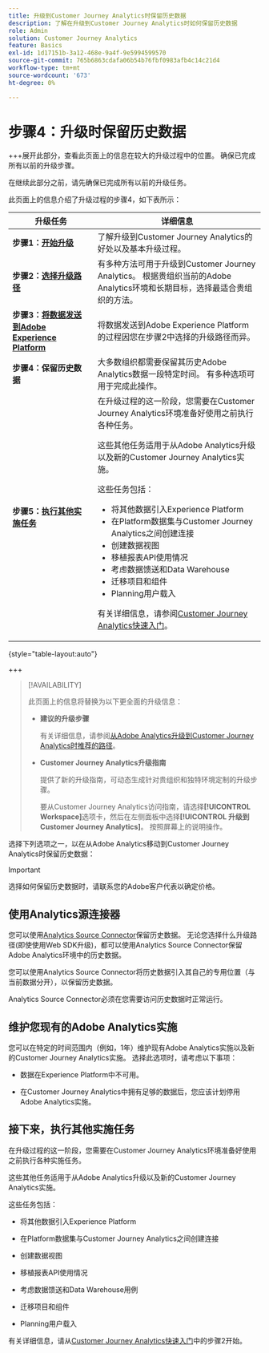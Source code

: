 ```yaml
---
title: 升级到Customer Journey Analytics时保留历史数据
description: 了解在升级到Customer Journey Analytics时如何保留历史数据
role: Admin
solution: Customer Journey Analytics
feature: Basics
exl-id: 1d17151b-3a12-468e-9a4f-9e5994599570
source-git-commit: 765b6863cdafa06b54b76fbf0983afb4c14c21d4
workflow-type: tm+mt
source-wordcount: '673'
ht-degree: 0%

---
```


# 步骤4：升级时保留历史数据

+++展开此部分，查看此页面上的信息在较大的升级过程中的位置。 确保已完成所有以前的升级步骤。

在继续此部分之前，请先确保已完成所有以前的升级任务。

此页面上的信息介绍了升级过程的步骤4，如下表所示：

| 升级任务 | 详细信息 |
|---------|----------|
| **步骤1：[开始升级](/help/getting-started/cja-upgrade/cja-upgrade-getstarted.md)** | 了解升级到Customer Journey Analytics的好处以及基本升级过程。 |
| **步骤2：[选择升级路径](/help/getting-started/cja-upgrade/cja-upgrade-path.md)** | 有多种方法可用于升级到Customer Journey Analytics。 根据贵组织当前的Adobe Analytics环境和长期目标，选择最适合贵组织的方法。 |
| **步骤3：[将数据发送到Adobe Experience Platform](/help/getting-started/cja-upgrade/cja-upgrade-send-to-platform.md)** | 将数据发送到Adobe Experience Platform的过程因您在步骤2中选择的升级路径而异。 |
| <span class="preview">**步骤4：保留历史数据**</span> | <span class="preview">大多数组织都需要保留其历史Adobe Analytics数据一段特定时间。 有多种选项可用于完成此操作。</span> |
| **步骤5：[执行其他实施任务](/help/getting-started/cja-getting-started.md)** | 在升级过程的这一阶段，您需要在Customer Journey Analytics环境准备好使用之前执行各种任务。<p>这些其他任务适用于从Adobe Analytics升级以及新的Customer Journey Analytics实施。</p><p>这些任务包括：</p><ul><li>将其他数据引入Experience Platform</li><li>在Platform数据集与Customer Journey Analytics之间创建连接</li><li>创建数据视图</li><li>移植报表API使用情况</li><li>考虑数据馈送和Data Warehouse</li><li>迁移项目和组件</li><li>Planning用户载入</li></ul> <p>有关详细信息，请参阅[Customer Journey Analytics快速入门](/help/getting-started/cja-getting-started.md)。 |

{style="table-layout:auto"}

+++

>[!AVAILABILITY]
>
>此页面上的信息将替换为以下更全面的升级信息： <ul><li>**建议的升级步骤**<p>有关详细信息，请参阅[从Adobe Analytics升级到Customer Journey Analytics时推荐的路径](/help/getting-started/cja-upgrade/cja-upgrade-recommendations.md)。</p></li><li>**Customer Journey Analytics升级指南**<p>提供了新的升级指南，可动态生成针对贵组织和独特环境定制的升级步骤。</p><p>要从Customer Journey Analytics访问指南，请选择&#x200B;**[!UICONTROL Workspace]**&#x200B;选项卡，然后在左侧面板中选择&#x200B;**[!UICONTROL 升级到Customer Journey Analytics]**。 按照屏幕上的说明操作。</p></li></ul>

选择下列选项之一，以在从Adobe Analytics移动到Customer Journey Analytics时保留历史数据：

>[!IMPORTANT]
>
>选择如何保留历史数据时，请联系您的Adobe客户代表以确定价格。

## 使用Analytics源连接器

您可以使用[Analytics Source Connector](/help/data-ingestion/analytics.md)保留历史数据。 无论您选择什么升级路径(即使使用Web SDK升级)，都可以使用Analytics Source Connector保留Adobe Analytics环境中的历史数据。

您可以使用Analytics Source Connector将历史数据引入其自己的专用位置（与当前数据分开），以保留历史数据。

Analytics Source Connector必须在您需要访问历史数据时正常运行。

<!-- Another possibility in the future: Map historical data in a way that allows you to tie it to your new data.  Possible? Explain -->

## 维护您现有的Adobe Analytics实施

您可以在特定的时间范围内（例如，1年）维护现有Adobe Analytics实施以及新的Customer Journey Analytics实施。 选择此选项时，请考虑以下事项：

* 数据在Experience Platform中不可用。

* 在Customer Journey Analytics中拥有足够的数据后，您应该计划停用Adobe Analytics实施。

## 接下来，执行其他实施任务

在升级过程的这一阶段，您需要在Customer Journey Analytics环境准备好使用之前执行各种实施任务。

这些其他任务适用于从Adobe Analytics升级以及新的Customer Journey Analytics实施。

这些任务包括：

* 将其他数据引入Experience Platform

* 在Platform数据集与Customer Journey Analytics之间创建连接

* 创建数据视图

* 移植报表API使用情况

* 考虑数据馈送和Data Warehouse用例

* 迁移项目和组件

* Planning用户载入

有关详细信息，请从[Customer Journey Analytics快速入门](/help/getting-started/cja-getting-started.md)中的步骤2开始。
